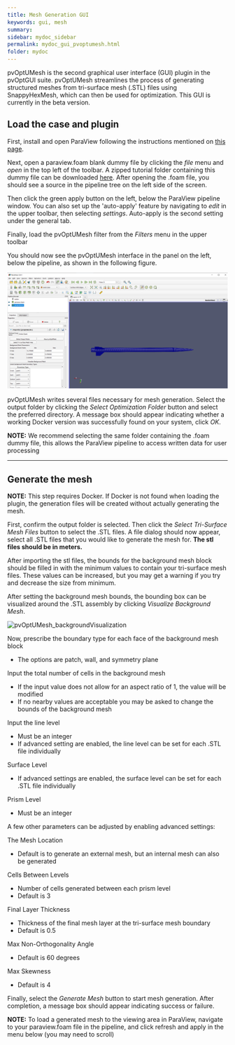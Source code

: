 ```yaml
---
title: Mesh Generation GUI
keywords: gui, mesh
summary: 
sidebar: mydoc_sidebar
permalink: mydoc_gui_pvoptumesh.html
folder: mydoc
---
```


pvOptUMesh is the second graphical user interface (GUI) plugin in the pvOptGUI suite. pvOptUMesh streamlines the process of generating structured meshes from tri-surface mesh (.STL) files using SnappyHexMesh, which can then be used for optimization. This GUI is currently in the beta version.

## Load the case and plugin

First, install and open ParaView following the instructions mentioned on [this page](mydoc_gui_overview.html).

Next, open a paraview.foam blank dummy file by clicking the *file* menu and *open* in the top left of the toolbar. A zipped tutorial folder containing this dummy file can be downloaded [here](https://github.com/DAFoam/pvOptGUI_tutorials/archive/refs/heads/main.zip). After opening the .foam file, you should see a source in the pipeline tree on the left side of the screen.

Then click the green apply button on the left, below the ParaView pipeline window. You can also set up the 'auto-apply' feature by navigating to *edit* in the upper toolbar, then selecting *settings*. Auto-apply is the second setting under the general tab.

Finally, load the pvOptUMesh filter from the *Filters* menu in the upper toolbar


You should now see the pvOptUMesh interface in the panel on the left, below the pipeline, as shown in the following figure.

![pvOptUMesh](/images/tutorials/GUI_pvOptUMesh_full.png)

pvOptUMesh writes several files necessary for mesh generation. Select the output folder by clicking the *Select Optimization Folder* button and select the preferred directory. A message box should appear indicating whether a working Docker version was successfully found on your system, click *OK*.

**NOTE:** We recommend selecting the same folder containing the .foam dummy file, this allows the ParaView pipeline to access written data for user processing  

---

## Generate the mesh

**NOTE:** This step requires Docker. If Docker is not found when loading the plugin, the generation files will be created without actually generating the mesh.

First, confirm the output folder is selected. Then click the *Select Tri-Surface Mesh Files* button to select the .STL files. A file dialog should now appear, select all .STL files that you would like to generate the mesh for. **The stl files should be in meters.**


After importing the stl files, the bounds for the background mesh block should be filled in with the minimum values to contain your tri-surface mesh files.
These values can be increased, but you may get a warning if you try and decrease the size from minimum.

After setting the background mesh bounds, the bounding box can be visualized around the .STL assembly by clicking *Visualize Background Mesh*.

![pvOptUMesh_backgroundVisualization](/images/tutorials/GUI_pvOptUMesh_backgroundVisualization)


Now, prescribe the boundary type for each face of the background mesh block
- The options are patch, wall, and symmetry plane


Input the total number of cells in the background mesh
- If the input value does not allow for an aspect ratio of 1, the value will be modified
- If no nearby values are acceptable you may be asked to change the bounds of the background mesh


Input the line level
- Must be an integer
- If advanced setting are enabled, the line level can be set for each .STL file individually


Surface Level
- If advanced settings are enabled, the surface level can be set for each .STL file individually


Prism Level
- Must be an integer


A few other parameters can be adjusted by enabling advanced settings:


The Mesh Location
- Default is to generate an external mesh, but an internal mesh can also be generated


Cells Between Levels
- Number of cells generated between each prism level
- Default is 3


Final Layer Thickness
- Thickness of the final mesh layer at the tri-surface mesh boundary
- Default is 0.5


Max Non-Orthogonality Angle
- Default is 60 degrees


Max Skewness
- Default is 4


Finally, select the *Generate Mesh* button to start mesh generation. After completion, a message box should appear indicating success or failure.

**NOTE:** To load a generated mesh to the viewing area in ParaView, navigate to your paraview.foam file in the pipeline, and click refresh and apply in the menu below (you may need to scroll)


